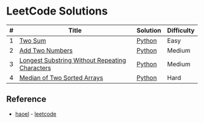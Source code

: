 # LeetCode Solutions

| # | Title | Solution | Difficulty |
|---| ----- | -------- | ---------- |
|1|[Two Sum](https://oj.leetcode.com/problems/two-sum/)| [Python](./Solutions/two-sum.py)|Easy|
|2|[Add Two Numbers](https://leetcode.com/problems/add-two-numbers)| [Python](./Solutions/add-two-numbers.py)|Medium|
|3|[Longest Substring Without Repeating Characters](https://leetcode.com/problems/longest-substring-without-repeating-characters)| [Python](./Solutions/longest-substring-without-repeating-characters.py)|Medium|
|4|[Median of Two Sorted Arrays](https://leetcode.com/problems/median-of-two-sorted-arrays)| [Python](./Solutions/median-of-two-sorted-arrays.py)|Hard|

## Reference

+ [haoel](https://github.com/haoel) - [leetcode](https://github.com/haoel/leetcode)
